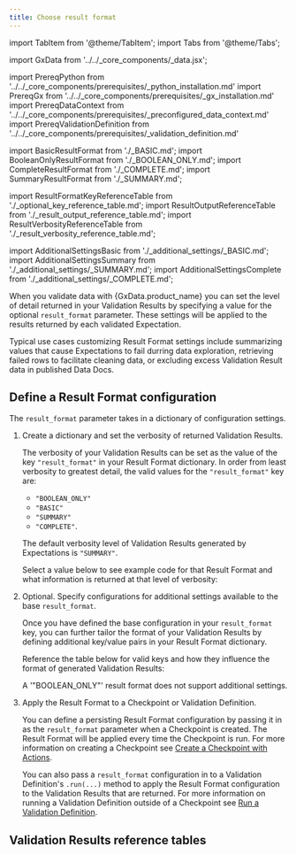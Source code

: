 ```yaml
---
title: Choose result format
---
```

import TabItem from '@theme/TabItem';
import Tabs from '@theme/Tabs';

import GxData from '../../_core_components/_data.jsx';

import PrereqPython from '../../_core_components/prerequisites/_python_installation.md'
import PrereqGx from '../../_core_components/prerequisites/_gx_installation.md'
import PrereqDataContext from '../../_core_components/prerequisites/_preconfigured_data_context.md'
import PrereqValidationDefinition from '../../_core_components/prerequisites/_validation_definition.md'

import BasicResultFormat from './_BASIC.md';
import BooleanOnlyResultFormat from './_BOOLEAN_ONLY.md';
import CompleteResultFormat from './_COMPLETE.md';
import SummaryResultFormat from './_SUMMARY.md';

import ResultFormatKeyReferenceTable from './_optional_key_reference_table.md';
import ResultOutputReferenceTable from './_result_output_reference_table.md';
import ResultVerbosityReferenceTable from './_result_verbosity_reference_table.md';

import AdditionalSettingsBasic from './_additional_settings/_BASIC.md';
import AdditionalSettingsSummary from './_additional_settings/_SUMMARY.md';
import AdditionalSettingsComplete from './_additional_settings/_COMPLETE.md';


When you validate data with {GxData.product_name} you can set the level of detail returned in your Validation Results by specifying a value for the optional `result_format` parameter.  These settings will be applied to the results returned by each validated Expectation.

Typical use cases customizing Result Format settings include summarizing values that cause Expectations to fail durring data exploration, retrieving failed rows to facilitate cleaning data, or excluding excess Validation Result data in published Data Docs.

## Define a Result Format configuration

The `result_format` parameter takes in a dictionary of configuration settings.

1. Create a dictionary and set the verbosity of returned Validation Results.

   The verbosity of your Validation Results can be set as the value of the key `"result_format"` in your Result Format dictionary.  In order from least verbosity to greatest detail, the valid values for the `"result_format"` key are: 

   - `"BOOLEAN_ONLY"`
   - `"BASIC"`
   - `"SUMMARY"`
   - `"COMPLETE"`.

   The default verbosity level of Validation Results generated by Expectations is `"SUMMARY"`.

   Select a value below to see example code for that Result Format and what information is returned at that level of verbosity:

   <Tabs queryString="result_format_string" groupId="result_format_string" defaultValue='basic'>

   <TabItem value="boolean" label='"BOOLEAN_ONLY"'>
      <BooleanOnlyResultFormat/>
   </TabItem>
   
   <TabItem value="basic" label='"BASIC"'>
      <BasicResultFormat/>
   </TabItem>

   <TabItem value="summary" label='"SUMMARY"'>
      <SummaryResultFormat/>
   </TabItem>

   <TabItem value="complete" label='"COMPLETE"'>
      <CompleteResultFormat/>
   </TabItem>

   </Tabs>

2. Optional. Specify configurations for additional settings available to the base `result_format`.

   Once you have defined the base configuration in your `result_format` key, you can further tailor the format of your Validation Results by defining additional key/value pairs in your Result Format dictionary.

   Reference the table below for valid keys and how they influence the format of generated Validation Results:

   <Tabs queryString="result_format_string" groupId="result_format_string" defaultValue='basic'>

   <TabItem value="boolean" label='"BOOLEAN_ONLY"'>
      A '"BOOLEAN_ONLY"' result format does not support additional settings.
   </TabItem>
   
   <TabItem value="basic" label='"BASIC"'>
      <AdditionalSettingsBasic/>
   </TabItem>

   <TabItem value="summary" label='"SUMMARY"'>
      <AdditionalSettingsSummary/>
   </TabItem>

   <TabItem value="complete" label='"COMPLETE"'>
      <AdditionalSettingsComplete/>
   </TabItem>

   </Tabs>

3. Apply the Result Format to a Checkpoint or Validation Definition.

   You can define a persisting Result Format configuration by passing it in as the `result_format` parameter when a Checkpoint is created.  The Result Format will be applied every time the Checkpoint is run.  For more information on creating a Checkpoint see [Create a Checkpoint with Actions](/core/trigger_actions_based_on_results/create_a_checkpoint_with_actions.md).

   You can also pass a `result_format` configuration in to a Validation Definition's `.run(...)` method to apply the Result Format configuration to the Validation Results that are returned.  For more information on running a Validation Definition outside of a Checkpoint see [Run a Validation Definition](/core/run_validations/run_a_validation_definition.md).

## Validation Results reference tables

<Tabs queryString="results" groupId="results" defaultValue='fields'>

   <TabItem value="fields" label="Information in result fields">
      <ResultOutputReferenceTable/>
   </TabItem>

   <TabItem value="verbosity" label="Result fields provided by verbosity level">
      <ResultVerbosityReferenceTable/>
   </TabItem>

   <TabItem value="result_format_keys" label="Result Format keys">
      <ResultFormatKeyReferenceTable/>
   </TabItem>

</Tabs>